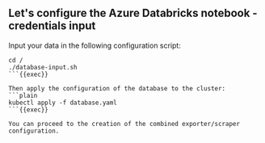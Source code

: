 ## Let's configure the Azure Databricks notebook - credentials input

Input your data in the following configuration script:
```plain
cd /
./database-input.sh
```{{exec}}

Then apply the configuration of the database to the cluster:
```plain
kubectl apply -f database.yaml
```{{exec}}

You can proceed to the creation of the combined exporter/scraper configuration.
